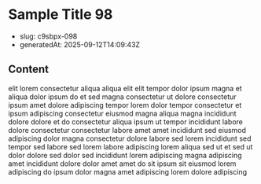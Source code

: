# Sample Title 98

- slug: c9sbpx-098
- generatedAt: 2025-09-12T14:09:43Z

## Content
elit lorem consectetur aliqua aliqua elit elit tempor dolor ipsum magna et aliqua dolor ipsum do et sed magna consectetur ut dolore consectetur ipsum amet dolore adipiscing tempor lorem dolor tempor consectetur et ipsum adipiscing consectetur eiusmod magna aliqua magna incididunt dolore dolore et do consectetur aliqua ipsum ut tempor incididunt labore dolore consectetur consectetur labore amet amet incididunt sed eiusmod adipiscing dolor magna consectetur dolore labore sed lorem incididunt sed tempor sed labore sed lorem labore adipiscing lorem aliqua sed ut et sed ut dolor dolore sed dolor sed incididunt lorem adipiscing magna adipiscing amet incididunt dolore dolor amet amet do sit ipsum sit eiusmod lorem adipiscing do ipsum dolor magna amet adipiscing lorem dolore adipiscing
